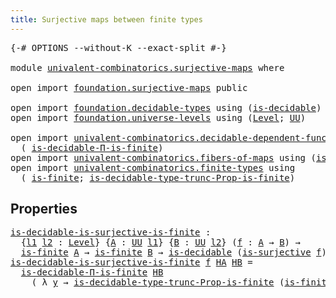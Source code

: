 ```yaml
---
title: Surjective maps between finite types
---
```


<pre class="Agda"><a id="62" class="Symbol">{-#</a> <a id="66" class="Keyword">OPTIONS</a> <a id="74" class="Pragma">--without-K</a> <a id="86" class="Pragma">--exact-split</a> <a id="100" class="Symbol">#-}</a>

<a id="105" class="Keyword">module</a> <a id="112" href="univalent-combinatorics.surjective-maps.html" class="Module">univalent-combinatorics.surjective-maps</a> <a id="152" class="Keyword">where</a>

<a id="159" class="Keyword">open</a> <a id="164" class="Keyword">import</a> <a id="171" href="foundation.surjective-maps.html" class="Module">foundation.surjective-maps</a> <a id="198" class="Keyword">public</a>

<a id="206" class="Keyword">open</a> <a id="211" class="Keyword">import</a> <a id="218" href="foundation.decidable-types.html" class="Module">foundation.decidable-types</a> <a id="245" class="Keyword">using</a> <a id="251" class="Symbol">(</a><a id="252" href="foundation.decidable-types.html#1905" class="Function">is-decidable</a><a id="264" class="Symbol">)</a>
<a id="266" class="Keyword">open</a> <a id="271" class="Keyword">import</a> <a id="278" href="foundation.universe-levels.html" class="Module">foundation.universe-levels</a> <a id="305" class="Keyword">using</a> <a id="311" class="Symbol">(</a><a id="312" href="Agda.Primitive.html#597" class="Postulate">Level</a><a id="317" class="Symbol">;</a> <a id="319" href="foundation-core.universe-levels.html#235" class="Primitive">UU</a><a id="321" class="Symbol">)</a>

<a id="324" class="Keyword">open</a> <a id="329" class="Keyword">import</a> <a id="336" href="univalent-combinatorics.decidable-dependent-function-types.html" class="Module">univalent-combinatorics.decidable-dependent-function-types</a> <a id="395" class="Keyword">using</a>
  <a id="403" class="Symbol">(</a> <a id="405" href="univalent-combinatorics.decidable-dependent-function-types.html#2049" class="Function">is-decidable-Π-is-finite</a><a id="429" class="Symbol">)</a>
<a id="431" class="Keyword">open</a> <a id="436" class="Keyword">import</a> <a id="443" href="univalent-combinatorics.fibers-of-maps.html" class="Module">univalent-combinatorics.fibers-of-maps</a> <a id="482" class="Keyword">using</a> <a id="488" class="Symbol">(</a><a id="489" href="univalent-combinatorics.fibers-of-maps.html#2966" class="Function">is-finite-fib</a><a id="502" class="Symbol">)</a>
<a id="504" class="Keyword">open</a> <a id="509" class="Keyword">import</a> <a id="516" href="univalent-combinatorics.finite-types.html" class="Module">univalent-combinatorics.finite-types</a> <a id="553" class="Keyword">using</a>
  <a id="561" class="Symbol">(</a> <a id="563" href="univalent-combinatorics.finite-types.html#4244" class="Function">is-finite</a><a id="572" class="Symbol">;</a> <a id="574" href="univalent-combinatorics.finite-types.html#18040" class="Function">is-decidable-type-trunc-Prop-is-finite</a><a id="612" class="Symbol">)</a>
</pre>
## Properties

<pre class="Agda"><a id="is-decidable-is-surjective-is-finite"></a><a id="642" href="univalent-combinatorics.surjective-maps.html#642" class="Function">is-decidable-is-surjective-is-finite</a> <a id="679" class="Symbol">:</a>
  <a id="683" class="Symbol">{</a><a id="684" href="univalent-combinatorics.surjective-maps.html#684" class="Bound">l1</a> <a id="687" href="univalent-combinatorics.surjective-maps.html#687" class="Bound">l2</a> <a id="690" class="Symbol">:</a> <a id="692" href="Agda.Primitive.html#597" class="Postulate">Level</a><a id="697" class="Symbol">}</a> <a id="699" class="Symbol">{</a><a id="700" href="univalent-combinatorics.surjective-maps.html#700" class="Bound">A</a> <a id="702" class="Symbol">:</a> <a id="704" href="foundation-core.universe-levels.html#235" class="Primitive">UU</a> <a id="707" href="univalent-combinatorics.surjective-maps.html#684" class="Bound">l1</a><a id="709" class="Symbol">}</a> <a id="711" class="Symbol">{</a><a id="712" href="univalent-combinatorics.surjective-maps.html#712" class="Bound">B</a> <a id="714" class="Symbol">:</a> <a id="716" href="foundation-core.universe-levels.html#235" class="Primitive">UU</a> <a id="719" href="univalent-combinatorics.surjective-maps.html#687" class="Bound">l2</a><a id="721" class="Symbol">}</a> <a id="723" class="Symbol">(</a><a id="724" href="univalent-combinatorics.surjective-maps.html#724" class="Bound">f</a> <a id="726" class="Symbol">:</a> <a id="728" href="univalent-combinatorics.surjective-maps.html#700" class="Bound">A</a> <a id="730" class="Symbol">→</a> <a id="732" href="univalent-combinatorics.surjective-maps.html#712" class="Bound">B</a><a id="733" class="Symbol">)</a> <a id="735" class="Symbol">→</a>
  <a id="739" href="univalent-combinatorics.finite-types.html#4244" class="Function">is-finite</a> <a id="749" href="univalent-combinatorics.surjective-maps.html#700" class="Bound">A</a> <a id="751" class="Symbol">→</a> <a id="753" href="univalent-combinatorics.finite-types.html#4244" class="Function">is-finite</a> <a id="763" href="univalent-combinatorics.surjective-maps.html#712" class="Bound">B</a> <a id="765" class="Symbol">→</a> <a id="767" href="foundation.decidable-types.html#1905" class="Function">is-decidable</a> <a id="780" class="Symbol">(</a><a id="781" href="foundation.surjective-maps.html#1906" class="Function">is-surjective</a> <a id="795" href="univalent-combinatorics.surjective-maps.html#724" class="Bound">f</a><a id="796" class="Symbol">)</a>
<a id="798" href="univalent-combinatorics.surjective-maps.html#642" class="Function">is-decidable-is-surjective-is-finite</a> <a id="835" href="univalent-combinatorics.surjective-maps.html#835" class="Bound">f</a> <a id="837" href="univalent-combinatorics.surjective-maps.html#837" class="Bound">HA</a> <a id="840" href="univalent-combinatorics.surjective-maps.html#840" class="Bound">HB</a> <a id="843" class="Symbol">=</a>
  <a id="847" href="univalent-combinatorics.decidable-dependent-function-types.html#2049" class="Function">is-decidable-Π-is-finite</a> <a id="872" href="univalent-combinatorics.surjective-maps.html#840" class="Bound">HB</a>
    <a id="879" class="Symbol">(</a> <a id="881" class="Symbol">λ</a> <a id="883" href="univalent-combinatorics.surjective-maps.html#883" class="Bound">y</a> <a id="885" class="Symbol">→</a> <a id="887" href="univalent-combinatorics.finite-types.html#18040" class="Function">is-decidable-type-trunc-Prop-is-finite</a> <a id="926" class="Symbol">(</a><a id="927" href="univalent-combinatorics.fibers-of-maps.html#2966" class="Function">is-finite-fib</a> <a id="941" href="univalent-combinatorics.surjective-maps.html#835" class="Bound">f</a> <a id="943" href="univalent-combinatorics.surjective-maps.html#837" class="Bound">HA</a> <a id="946" href="univalent-combinatorics.surjective-maps.html#840" class="Bound">HB</a> <a id="949" href="univalent-combinatorics.surjective-maps.html#883" class="Bound">y</a><a id="950" class="Symbol">))</a>
</pre>